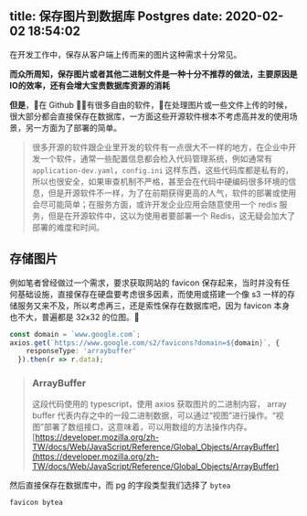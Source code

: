 title: 保存图片到数据库 Postgres
date: 2020-02-02 18:54:02
---

在开发工作中，保存从客户端上传而来的图片这种需求十分常见。

**而众所周知，保存图片或者其他二进制文件是一种十分不推荐的做法，主要原因是IO的效率，还有会增大宝贵数据库资源的消耗**

**但是**，在 Github 有很多自由的软件，在处理图片或一些文件上传的时候，很大部分都会直接保存在数据库，一方面这些开源软件根本不考虑高并发的使用场景，另一方面为了部署的简单。

> 很多开源的软件跟企业里开发的软件有一点很大不一样的地方，在企业中开发一个软件，通常一些配置信息都会检入代码管理系统，例如通常有 `application-dev.yaml`，`config.ini` 这样东西，这些代码库都是私有的，所以也很安全，如果审查机制不严格，甚至会在代码中硬编码很多环境的信息，但是开源软件不一样，为了在前期获得更高的人气，软件的部署或使用会尽可能简单；在服务方面，或许开发企业应用会随意使用一个 redis 服务，但是在开源软件中，这以为使用者要部署一个 Redis，这无疑会加大了部署的难度和时间。

## 存储图片

例如笔者曾经做过一个需求，要求获取网站的 favicon 保存起来，当时并没有任何基础设施，直接保存在硬盘要考虑很多因素，而使用或搭建一个像 s3 一样的存储服务又来不及，所以考虑再三，还是索性保存在数据库吧，因为 favicon 本身也不大，普遍都是 32x32 的位图。

``` typescript
const domain = `www.google.com`;
axios.get(`https://www.google.com/s2/favicons?domain=${domain}`, {
    responseType: 'arraybuffer'
  }).then(r => r.data);
```


> ### ArrayBuffer
> 这段代码使用的 typescript，使用 axios 获取图片的二进制内容， array buffer 代表内存之中的一段二进制数据，可以通过“视图”进行操作。“视图”部署了数组接口，这意味着，可以用数组的方法操作内存。
> [https://developer.mozilla.org/zh-TW/docs/Web/JavaScript/Reference/Global_Objects/ArrayBuffer](https://developer.mozilla.org/zh-TW/docs/Web/JavaScript/Reference/Global_Objects/ArrayBuffer)

然后直接保存在数据库中，而 pg 的字段类型我们选择了 `bytea`

```
favicon bytea
```



